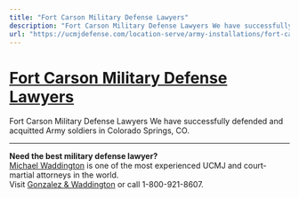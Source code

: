 ```yaml
---
title: "Fort Carson Military Defense Lawyers"
description: "Fort Carson Military Defense Lawyers We have successfully defended and acquitted Army soldiers in Colorado Springs, CO."
url: "https://ucmjdefense.com/location-serve/army-installations/fort-carson-military-defense-lawyers.html"
---
```


# [Fort Carson Military Defense Lawyers](https://ucmjdefense.com/location-serve/army-installations/fort-carson-military-defense-lawyers.html)

Fort Carson Military Defense Lawyers We have successfully defended and acquitted Army soldiers in Colorado Springs, CO.

---

**Need the best military defense lawyer?**  
[Michael Waddington](https://ucmjdefense.com/attorneys/michael-stewart-waddington-partner.html) is one of the most experienced UCMJ and court-martial attorneys in the world.  
Visit [Gonzalez & Waddington](https://ucmjdefense.com) or call 1-800-921-8607.
